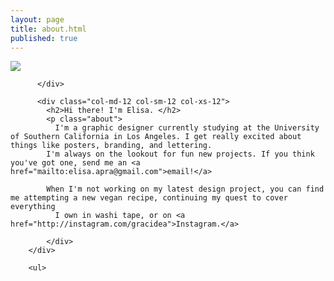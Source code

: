 ```yaml
---
layout: page
title: about.html
published: true
---
```







<div class="content">
        <div class="row content-center">
          <div class="col-md-8 col-md-offset-2 col-sm-12 col-xs-12">
            <img class="img-responsive" src="/img/elisa.jpg">

          </div>

          <div class="col-md-12 col-sm-12 col-xs-12">
            <h2>Hi there! I'm Elisa. </h2>
            <p class="about">
              I'm a graphic designer currently studying at the University of Southern California in Los Angeles. I get really excited about things like posters, branding, and lettering.
            I'm always on the lookout for fun new projects. If you think you've got one, send me an <a href="mailto:elisa.apra@gmail.com">email!</a>
           
            When I'm not working on my latest design project, you can find me attempting a new vegan recipe, continuing my quest to cover everything
              I own in washi tape, or on <a href="http://instagram.com/gracidea">Instagram.</a>

            </div>
        </div>

        <ul>

</ul>
